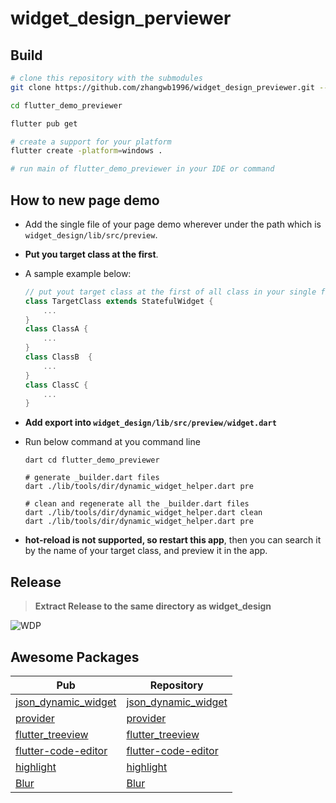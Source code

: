 # widget_design_perviewer

## Build

```bash
# clone this repository with the submodules
git clone https://github.com/zhangwb1996/widget_design_previewer.git --recursive

cd flutter_demo_previewer

flutter pub get

# create a support for your platform
flutter create -platform=windows .

# run main of flutter_demo_previewer in your IDE or command

```

## How to new page demo

* Add the single file of your page demo wherever under the path which is `widget_design/lib/src/preview`.
* **Put you target class at the first**.
* A sample example below:

    ```dart
    // put yout target class at the first of all class in your single file
    class TargetClass extends StatefulWidget {
        ...
    }
    class ClassA {
        ...
    }
    class ClassB  {
        ...
    }
    class ClassC {
        ...
    }
    ```

* **Add export into `widget_design/lib/src/preview/widget.dart`**

* Run below command at you command line

    ```shell
    dart cd flutter_demo_previewer

    # generate _builder.dart files
    dart ./lib/tools/dir/dynamic_widget_helper.dart pre

    # clean and regenerate all the _builder.dart files
    dart ./lib/tools/dir/dynamic_widget_helper.dart clean
    dart ./lib/tools/dir/dynamic_widget_helper.dart pre
    ```

* **hot-reload is not supported, so restart this app**, then you can search it by the name of your target class, and preview it in the app.

## Release

> **Extract Release to the same directory as widget_design**

![WDP](https://github.com/zhangwb1996/screenshot/blob/main/WDP/WDP.v1.0.0.gif)

## Awesome Packages

| Pub | Repository |
| ----|---- |
| [json_dynamic_widget](https://pub.dev/packages/json_dynamic_widget)         | [json_dynamic_widget](https://github.com/peiffer-innovations/json_dynamic_widget)
| [provider](https://pub.dev/packages/provider)                               | [provider](https://github.com/rrousselGit/provider)
| [flutter_treeview](https://pub.dev/packages/flutter_treeview)               | [flutter_treeview](https://bitbucket.org/kevinandre/flutter_treeview/src/master/)
| [flutter-code-editor](https://pub.dev/packages/flutter_code_editor/install) | [flutter-code-editor](https://github.com/akvelon/flutter-code-editor)
| [highlight](https://pub.dev/packages/highlight)                             | [highlight](https://github.com/git-touch/highlight.dart)
| [Blur](https://pub.dev/packages/blur)                                       | [Blur](https://github.com/jagritjkh/blur)

